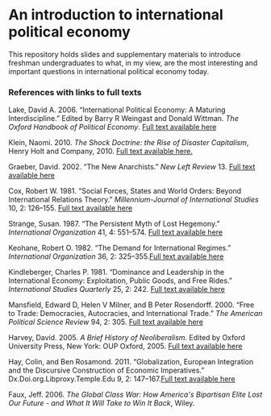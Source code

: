 An introduction to international political economy
=========

This repository holds slides and supplementary materials to introduce freshman undergraduates to what, in  my view, are the most interesting and important questions in international political economy today.

### References with links to full texts

Lake, David A. 2006. “International Political Economy: A Maturing Interdiscipline.” Edited by Barry R Weingast and Donald Wittman. *The Oxford Handbook of Political Economy*.
[Full text available here](http://weber.ucsd.edu/~dlake/Working%20Papers/Lake%20IPE.pdf)

Klein, Naomi. 2010. *The Shock Doctrine: the Rise of Disaster Capitalism*, Henry Holt and Company, 2010.
[Full text available here.](http://www.infoshop.org/amp/NaomiKlein-TheShockDoctrine.pdf)

Graeber, David. 2002. “The New Anarchists.” *New Left Review* 13.
[Full text available here](http://newleftreview.org/II/13/david-graeber-the-new-anarchists)

Cox, Robert W. 1981. “Social Forces, States and World Orders: Beyond International Relations Theory.” *Millennium-Journal of International Studies* 10, 2: 126–155.
[Full text available here](https://a0d1db95-a-62cb3a1a-s-sites.googlegroups.com/site/tuespacioenvivo2009/Home/cOX.pdf?attachauth=ANoY7cqRK4U1sG4FDoGTs5Z8Smih3wU9R5kihBP46n0VwIWu4sEnlSAbbBhBPaBGitXuUM-p_PFB-txVIXnkgWC-FPPP1yoEMhBSPWVnXlb-pxjPVyGhfsFyW_OACi1oSDUwoU50dWHrcxo2DB7PnSwgo0GVmB7G8icpi4GU7mIqYEHLK1hjGi-338hb19aFE8-ia2n0xi6YRlBl-WxgEyQxQxb5B6tNCtHW2Tfj6_O2rRIcnRSKTIg%3D&attredirects=1)


Strange, Susan. 1987. “The Persistent Myth of Lost Hegemony.” *International Organization* 41, 4: 551–574.
[Full text available here](http://home.aubg.bg/students/PDG090/GPE/Strange%20-%20Persistent%20Myth%20of%20Lost%20Hegemony.pdf)

Keohane, Robert O. 1982. “The Demand for International Regimes.” *International Organization* 36, 2: 325–355.[Full text available here](https://dl.dropboxusercontent.com/u/20498362/Keohane_1982_Demand_for_International_Regimes.pdf)

Kindleberger, Charles P. 1981. “Dominance and Leadership in the International Economy: Exploitation, Public Goods, and Free Rides.” *International Studies Quarterly* 25, 2: 242.
[Full text available here](https://dl.dropboxusercontent.com/u/20498362/Kindleberger_1981_Leadership.pdf)

Mansfield, Edward D, Helen V Milner, and B Peter Rosendorff. 2000. “Free to Trade: Democracies, Autocracies, and International Trade.” *The American Political Science Review* 94, 2: 305. [Full text available here](http://www.stanford.edu/class/polisci243b/readings/v0002547.pdf)

Harvey, David. 2005. *A Brief History of Neoliberalism*. Edited by Oxford University Press, New York: OUP Oxford, 2005.
[Full text available here](http://www.sok.bz/web/media/video/ABriefHistoryNeoliberalism.pdf)

Hay, Colin, and Ben Rosamond. 2011. “Globalization, European Integration and the Discursive Construction of Economic Imperatives.” Dx.Doi.org.Libproxy.Temple.Edu 9, 2: 147–167.[Full text available here](http://users.ox.ac.uk/~ssfc0041/globalisation.pdf)

Faux, Jeff. 2006. *The Global Class War: How America's Bipartisan Elite Lost Our Future - and What It Will Take to Win It Back*, Wiley. 


